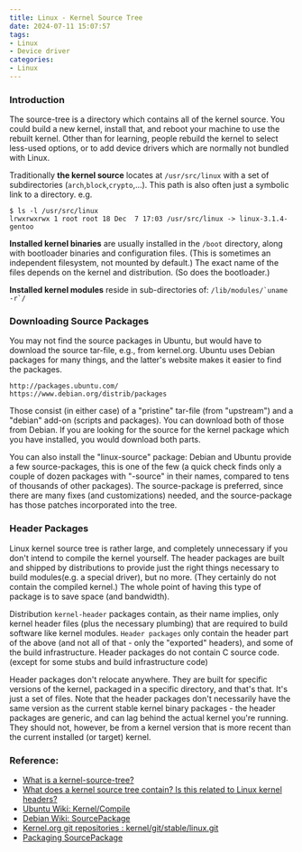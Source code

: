 ```yaml
---
title: Linux - Kernel Source Tree
date: 2024-07-11 15:07:57
tags: 
- Linux
- Device driver
categories:
- Linux
---
```


### Introduction
The source-tree is a directory which contains all of the kernel source. You could build a new kernel, install that, and reboot your machine to use the rebuilt kernel. Other than for learning, people rebuild the kernel to select less-used options, or to add device drivers which are normally not bundled with Linux.

Traditionally **the kernel source** locates at `/usr/src/linux` with a set of subdirectories (`arch`,`block`,`crypto`,...). This path is also often just a symbolic link to a directory. e.g. 
```
$ ls -l /usr/src/linux
lrwxrwxrwx 1 root root 18 Dec  7 17:03 /usr/src/linux -> linux-3.1.4-gentoo
```

**Installed kernel binaries** are usually installed in the `/boot` directory, along with bootloader binaries and configuration files. (This is sometimes an independent filesystem, not mounted by default.) The exact name of the files depends on the kernel and distribution. (So does the bootloader.)

**Installed kernel modules** reside in sub-directories of:
```/lib/modules/`uname -r`/```

### Downloading Source Packages
You may not find the source packages in Ubuntu, but would have to download the source tar-file, e.g., from kernel.org. Ubuntu uses Debian packages for many things, and the latter's website makes it easier to find the packages.

    http://packages.ubuntu.com/
    https://www.debian.org/distrib/packages

Those consist (in either case) of a "pristine" tar-file (from "upstream") and a "debian" add-on (scripts and packages). You can download both of those from Debian. If you are looking for the source for the kernel package which you have installed, you would download both parts.

You can also install the "linux-source" package: Debian and Ubuntu provide a few source-packages, this is one of the few (a quick check finds only a couple of dozen packages with "-source" in their names, compared to tens of thousands of other packages). The source-package is preferred, since there are many fixes (and customizations) needed, and the source-package has those patches incorporated into the tree.

### Header Packages
Linux kernel source tree is rather large, and completely unnecessary if you don't intend to compile the kernel yourself. The header packages are built and shipped by distributions to provide just the right things necessary to build modules(e.g. a special driver), but no more. (They certainly do not contain the compiled kernel.) The whole point of having this type of package is to save space (and bandwidth).

Distribution `kernel-header` packages contain, as their name implies, only kernel header files (plus the necessary plumbing) that are required to build software like kernel modules. `Header packages` only contain the header part of the above (and not all of that - only the "exported" headers), and some of the build infrastructure. Header packages do not contain C source code. (except for some stubs and build infrastructure code)

Header packages don't relocate anywhere. They are built for specific versions of the kernel, packaged in a specific directory, and that's that. It's just a set of files. Note that the header packages don't necessarily have the same version as the current stable kernel binary packages - the header packages are generic, and can lag behind the actual kernel you're running. They should not, however, be from a kernel version that is more recent than the current installed (or target) kernel.

### Reference: 
- [What is a kernel-source-tree?](https://unix.stackexchange.com/questions/267835/what-is-a-kernel-source-tree)
- [What does a kernel source tree contain? Is this related to Linux kernel headers?](https://unix.stackexchange.com/questions/27042/what-does-a-kernel-source-tree-contain-is-this-related-to-linux-kernel-headers)
- [Ubuntu Wiki:  Kernel/Compile](https://help.ubuntu.com/community/Kernel/Compile)
- [Debian Wiki: SourcePackage](https://wiki.debian.org/Packaging/SourcePackage)
- [Kernel.org git repositories : kernel/git/stable/linux.git](https://git.kernel.org/pub/scm/linux/kernel/git/stable/linux.git/)
- [Packaging SourcePackage](https://wiki.debian.org/Packaging/SourcePackage)